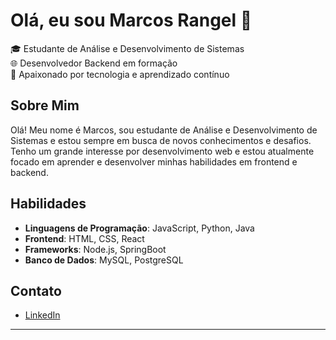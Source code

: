 # Olá, eu sou Marcos Rangel 👋

🎓 Estudante de Análise e Desenvolvimento de Sistemas  
🌐 Desenvolvedor Backend em formação  
🚀 Apaixonado por tecnologia e aprendizado contínuo  

## Sobre Mim

Olá! Meu nome é Marcos, sou estudante de Análise e Desenvolvimento de Sistemas e estou sempre em busca de novos conhecimentos e desafios. Tenho um grande interesse por desenvolvimento web e estou atualmente focado em aprender e desenvolver minhas habilidades em frontend e backend.

## Habilidades

- **Linguagens de Programação**: JavaScript, Python, Java
- **Frontend**: HTML, CSS, React
- **Frameworks**: Node.js, SpringBoot
- **Banco de Dados**: MySQL, PostgreSQL



## Contato

- [LinkedIn](https://www.linkedin.com/in/rangelmrk/)

---


